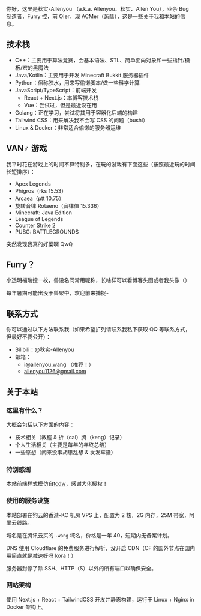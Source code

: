 你好，这里是秋实-Allenyou （a.k.a. Allenyou、秋实、Allen You），业余 Bug 制造者，Furry 控，前 OIer，现 ACMer（蒟蒻），这是一些关于我和本站的信息。

## 技术栈

- C++：主要用于算法竞赛，会基本语法、STL、简单面向对象和一些指针/模板/宏的黑魔法
- Java/Kotlin：主要用于开发 Minecraft Bukkit 服务器插件
- Python：俗称胶水，用来写偷懒脚本/做一些科学计算
- JavaScript/TypeScript：前端开发
  - React + Next.js：本博客技术栈
  - Vue：尝试过，但是最近没在用
- Golang：正在学习，尝试将其用于容器化后端的构建
- Tailwind CSS：用来解决我不会写 CSS 的问题（bushi）
- Linux & Docker：非常适合偷懒的服务器运维

## VAN♂ 游戏

我平时花在游戏上的时间不算特别多，在玩的游戏有下面这些（按照最近玩的时间长短排序）：

- Apex Legends
- Phigros（rks 15.53）
- Arcaea（ptt 10.75）
- 旋转音律 Rotaeno（音律值 15.336）
- Minecraft: Java Edition
- League of Legends
- Counter Strike 2
- PUBG: BATTLEGROUNDS

突然发现我真的好菜啊 QwQ

## Furry？

小透明福瑞控一枚，兽设名同常用昵称，长啥样可以看博客头图或者我头像（）

每年暑期可能出没于兽聚中，欢迎前来捕捉~

## 联系方式

你可以通过以下方法联系我（如果希望扩列请联系我私下获取 QQ 等联系方式，但最好不要公开）：

- Bilibili：@秋实-Allenyou
- 邮箱：
  - i@allenyou.wang （推荐！）
  - allenyou1126@gmail.com

## 关于本站

### 这里有什么？

大概会包括以下方面的内容：

- 技术相关（教程 & 折（cai）腾（keng）记录）
- 个人生活相关（主要是每年的年终总结）
- 一些感想（闲来没事胡思乱想 & 发发牢骚）

### 特别感谢

本站前端样式模仿自[tcdw](https://www.tcdw.net)，感谢大佬授权！

### 使用的服务设施

本站部署在狗云的香港-KC 机房 VPS 上，配置为 2 核，2G 内存，25M 带宽，阿里云线路。

域名是在腾讯云买的 `.wang` 域名，价格是一年 40，短期内无备案计划。

DNS 使用 Cloudflare 的免费服务进行解析，没开启 CDN（CF 的国外节点在国内用简直就是减速好吗 kora！）

服务器封停了除 SSH、HTTP（S）以外的所有端口以确保安全。

### 网站架构

使用 Next.js + React + TailwindCSS 开发并静态构建，运行于 Linux + Nginx in Docker 架构上。
